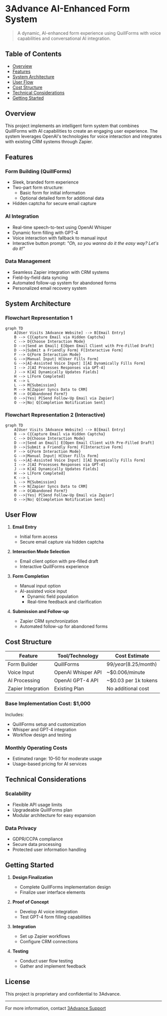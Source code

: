 # 3Advance AI-Enhanced Form System

> A dynamic, AI-enhanced form experience using QuillForms with voice capabilities and conversational AI integration.

## Table of Contents
- [Overview](#overview)
- [Features](#features)
- [System Architecture](#system-architecture)
- [User Flow](#user-flow)
- [Cost Structure](#cost-structure)
- [Technical Considerations](#technical-considerations)
- [Getting Started](#getting-started)

## Overview

This project implements an intelligent form system that combines QuillForms with AI capabilities to create an engaging user experience. The system leverages OpenAI's technologies for voice interaction and integrates with existing CRM systems through Zapier.

## Features

### Form Building (QuillForms)
- Sleek, branded form experience
- Two-part form structure:
  - Basic form for initial information
  - Optional detailed form for additional data
- Hidden captcha for secure email capture

### AI Integration
- Real-time speech-to-text using OpenAI Whisper
- Dynamic form filling with GPT-4
- Voice interaction with fallback to manual input
- Interactive button prompt: *"Oh, so you wanna do it the easy way? Let's do it!"*

### Data Management
- Seamless Zapier integration with CRM systems
- Field-by-field data syncing
- Automated follow-up system for abandoned forms
- Personalized email recovery system

## System Architecture

### Flowchart Representation 1
```
graph TD
    A[User Visits 3Advance Website] --> B[Email Entry]
    B --> C{Capture Email via Hidden Captcha}
    C --> D{Choose Interaction Mode}
    D -->|Send an Email| E[Open Email Client with Pre-Filled Draft]
    D -->|Submit a Friendly Form| F[Interactive Form]
    F --> G{Form Interaction Mode}
    G -->|Manual Input| H[User Fills Form]
    G -->|AI-Assisted Voice Input| I[AI Dynamically Fills Form]
    I --> J[AI Processes Responses via GPT-4]
    J --> K[AI Dynamically Updates Fields]
    H --> L[Form Completed]
    K --> L
    L --> M{Submission}
    M --> N[Zapier Syncs Data to CRM]
    M --> O{Abandoned Form?}
    O -->|Yes| P[Send Follow-Up Email via Zapier]
    O -->|No| Q[Completion Notification Sent]
```

### Flowchart Representation 2 (Interactive)
```mermaid
graph TD
    A[User Visits 3Advance Website] --> B[Email Entry]
    B --> C{Capture Email via Hidden Captcha}
    C --> D{Choose Interaction Mode}
    D -->|Send an Email| E[Open Email Client with Pre-Filled Draft]
    D -->|Submit a Friendly Form| F[Interactive Form]
    F --> G{Form Interaction Mode}
    G -->|Manual Input| H[User Fills Form]
    G -->|AI-Assisted Voice Input| I[AI Dynamically Fills Form]
    I --> J[AI Processes Responses via GPT-4]
    J --> K[AI Dynamically Updates Fields]
    H --> L[Form Completed]
    K --> L
    L --> M{Submission}
    M --> N[Zapier Syncs Data to CRM]
    M --> O{Abandoned Form?}
    O -->|Yes| P[Send Follow-Up Email via Zapier]
    O -->|No| Q[Completion Notification Sent]
```

## User Flow

1. **Email Entry**
   - Initial form access
   - Secure email capture via hidden captcha

2. **Interaction Mode Selection**
   - Email client option with pre-filled draft
   - Interactive QuillForms experience

3. **Form Completion**
   - Manual input option
   - AI-assisted voice input
     - Dynamic field population
     - Real-time feedback and clarification

4. **Submission and Follow-up**
   - Zapier CRM synchronization
   - Automated follow-up for abandoned forms

## Cost Structure

| Feature | Tool/Technology | Cost Estimate |
|---------|----------------|---------------|
| Form Builder | QuillForms | $99/year ($8.25/month) |
| Voice Input | OpenAI Whisper API | ~$0.006/minute |
| AI Processing | OpenAI GPT-4 API | ~$0.03 per 1k tokens |
| Zapier Integration | Existing Plan | No additional cost |

### Base Implementation Cost: $1,000
Includes:
- QuillForms setup and customization
- Whisper and GPT-4 integration
- Workflow design and testing

### Monthly Operating Costs
- Estimated range: $10–$50 for moderate usage
- Usage-based pricing for AI services

## Technical Considerations

### Scalability
- Flexible API usage limits
- Upgradeable QuillForms plan
- Modular architecture for easy expansion

### Data Privacy
- GDPR/CCPA compliance
- Secure data processing
- Protected user information handling

## Getting Started

1. **Design Finalization**
   - Complete QuillForms implementation design
   - Finalize user interface elements

2. **Proof of Concept**
   - Develop AI voice integration
   - Test GPT-4 form filling capabilities

3. **Integration**
   - Set up Zapier workflows
   - Configure CRM connections

4. **Testing**
   - Conduct user flow testing
   - Gather and implement feedback

## License

This project is proprietary and confidential to 3Advance.

---
For more information, contact [3Advance Support](https://3advance.com/contact)
